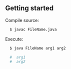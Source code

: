 ## Getting started
Compile source:

```sh
  $ javac FileName.java
```

Execute:

```sh
  $ java FileName arg1 arg2

  #  arg1
  #  arg2
```
